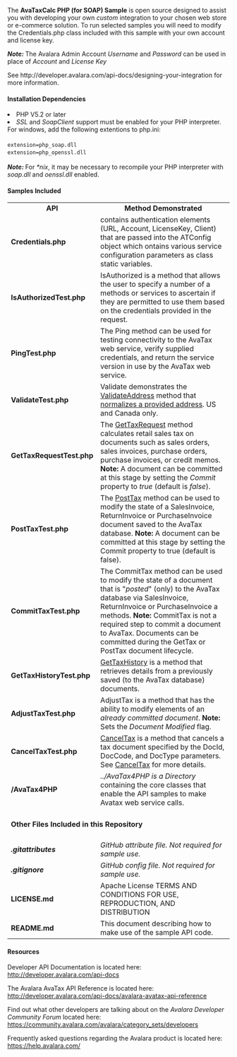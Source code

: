   <p>The <strong>AvaTaxCalc PHP (for SOAP) Sample</strong> is open source designed to assist you with developing your own <em>custom</em> integration to your chosen web store or e-commerce solution. To run selected samples you will need to modify the Credentials.php class included with this sample with your own account and license key.</p>
  <em><strong>Note: </strong></em>The Avalara Admin Account <em>Username</em> and <em>Password</em> can be used in place of <em>Account</em> and <em>License Key</em>
 <p>See http://developer.avalara.com/api-docs/designing-your-integration for more information.
  </p>
  <h4><strong>Installation Dependencies</strong></h4>
  <li>PHP V5.2 or later</li>
  <li><em>SSL</em> and <em>SoapClient</em> support must be enabled for your PHP interpreter. For windows, add the following extentions to php.ini: <br />
    <br />
    <span class="cmeta"><code>extension=php_soap.dll</code><br />
    <code>extension=php_openssl.dll</code></span></code> <br />
    <br />
    <em><strong>Note: </strong></em>For <em>*nix</em>, it may be necessary to recompile your PHP interpreter with <em>soap.dll</em> and <em>oenssl.dll</em> enabled. </li>
  <h4><strong>Samples Included</strong></h4>
  <table width="1000" border="0" cellspacing="0" cellpadding="0">
    <tr>
      <td width="172"><div align="center"><strong>API</strong></div></td>
      <td width="828"><div align="center"><strong>Method Demonstrated</strong></div></td>
    </tr>
    <tr>
      <td><strong>Credentials.php</strong></td>
      <td>contains authentication elements (URL, Account, LicenseKey, Client) that are passed into the ATConfig object which ontains various service configuration parameters as class static variables. </td>
    </tr>
    <tr>
      <td><strong>IsAuthorizedTest.php</strong></td>
      <td> IsAuthorized is a method that allows the user to specify a number of a methods or services to ascertain  if they are permitted to use them based on the credentials  provided in the request.</td>
    </tr>
    <tr>
      <td><strong>PingTest.php</strong></td>
      <td> The Ping method can be used for testing connectivity to the AvaTax web service, verify  supplied credentials, and return the service version in use by the AvaTax web service. </td>
    </tr>
    <tr>
      <td><strong>ValidateTest.php</strong></td>
      <td>Validate demonstrates the <a href="http://developer.avalara.com/api-docs/avalara-avatax-api-reference#cat-Validate" target="_blank">ValidateAddress</a> method that <a href="http://developer.avalara.com/api-docs/api-reference/address-validation">normalizes a provided address</a>. US and Canada only.</td>
    </tr>
    <tr>
      <td><strong>GetTaxRequestTest.php </strong></td>
      <td>The <a href="http://developer.avalara.com/api-docs/avalara-avatax-api-reference#cat-GetTax" target="_blank">GetTaxRequest</a> method calculates retail sales tax on documents such as sales orders, sales invoices, purchase orders, purchase invoices, or credit memos.<strong> Note:</strong> A document can be committed at this stage by setting the <em>Commit</em> property to <em>true</em> (default is <em>false</em>).</td>
    </tr>
    <tr>
      <td><strong>PostTaxTest.php</strong></td>
      <td> The <a href="http://developer.avalara.com/api-docs/avalara-avatax-api-reference#cat-PostTax">PostTax</a> method can be used to modify the state of a SalesInvoice, ReturnInvoice or PurchaseInvoice document saved to the AvaTax database. <strong>Note:</strong> A document can be committed at this stage by setting the Commit property to true (default is false).</td>
    </tr>
    <tr>
      <td><strong>CommitTaxTest.php</strong></td>
      <td>The CommitTax method  can be used to modify the state of a document that is &quot;<em>posted</em>&quot; (only) to the AvaTax database via SalesInvoice, ReturnInvoice or PurchaseInvoice a methods. <strong>Note:</strong> CommitTax is not a required step to commit a document to AvaTax. Documents can  be committed during the GetTax or PostTax document lifecycle. </td>
    </tr>
    <tr>
      <td><strong>GetTaxHistoryTest.php</strong></td>
      <td><a href="http://developer.avalara.com/api-docs/avalara-avatax-api-reference#cat-GetTaxHistory" target="_blank">GetTaxHistory</a> is a method that retrieves  details from a previously saved (to the AvaTax database) documents.</td>
    </tr>
    <tr>
      <td><strong>AdjustTaxTest.php</strong></td>
      <td>AdjustTax is a method that has the ability to modify elements of an <em>already committed document</em>. <strong>Note:</strong> Sets the <em>Document Modified</em> flag.</td>
    </tr>
    <tr>
      <td><strong>CancelTaxTest.php</strong></td>
      <td><a href="http://developer.avalara.com/api-docs/avalara-avatax-api-reference#cat-CancelTax">CancelTax</a> is a method that cancels a tax document specified by the DocId, DocCode, and DocType parameters. See&nbsp;<a href="http://developer.avalara.com/api-docs/avalara-avatax-api-reference#cat-CancelTax" target="_blank">CancelTax</a>&nbsp;for more details.</td>
    </tr>
    <tr>
      <td><strong>/AvaTax4PHP</strong></td>
      <td><em>../AvaTax4PHP is a Directory</em> containing the core classes that enable the API samples to make Avatax web service calls.</td>
    </tr>
    <tr>
      <td colspan="2"><h4><strong>Other Files Included in this Repository</strong></h4></td>
    </tr>
    <tr>
      <td><strong><em>.gitattributes</em></strong></td>
      <td><em>GitHub attribute file. Not required for sample use.</em></td>
    </tr>
    <tr>
      <td><strong><em>.gitignore</em></strong></td>
      <td><em>GitHub config file. Not required for sample use.</em></td>
    </tr>
    <tr>
      <td><strong>LICENSE.md</strong></td>
      <td>Apache License TERMS AND CONDITIONS FOR USE, REPRODUCTION, AND DISTRIBUTION</td>
    </tr>
    <tr>
      <td><strong>README.md</strong></td>
      <td>This document describing how to make use of the sample API code.</td>
    </tr>
  </table>
<h4><strong>Resources</strong><br />
  </h4>
  <p>Developer API Documentation is located here: <a href="http://developer.avalara.com/api-docs" target="_blank">http://developer.avalara.com/api-docs</a></p>
  <p>The Avalara AvaTax API Reference is located here: <a href="http://developer.avalara.com/api-docs/avalara-avatax-api-reference" target="_blank">http://developer.avalara.com/api-docs/avalara-avatax-api-reference</a></p>
  <p>Find out what other developers are talking about on the <em>Avalara Developer Community Forum</em> located here: <a href="https://community.avalara.com/avalara/category_sets/developers" target="_blank">https://community.avalara.com/avalara/category_sets/developers</a></p>
<p>Frequently asked questions regarding the Avalara product is located here: <a href="https://help.avalara.com/" target="_blank">https://help.avalara.com/</a></p>

